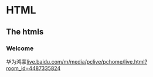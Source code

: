 # HTML
## The htmls
### Welcome
华为鸿蒙[live.baidu.com/m/media/pclive/pchome/live.html?room_id=4487335824](live.baidu.com/m/media/pclive/pchome/live.html?room_id=4487335824)
